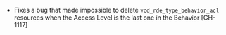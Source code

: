 * Fixes a bug that made impossible to delete `vcd_rde_type_behavior_acl` resources when the Access Level is the last one
  in the Behavior [GH-1117]
